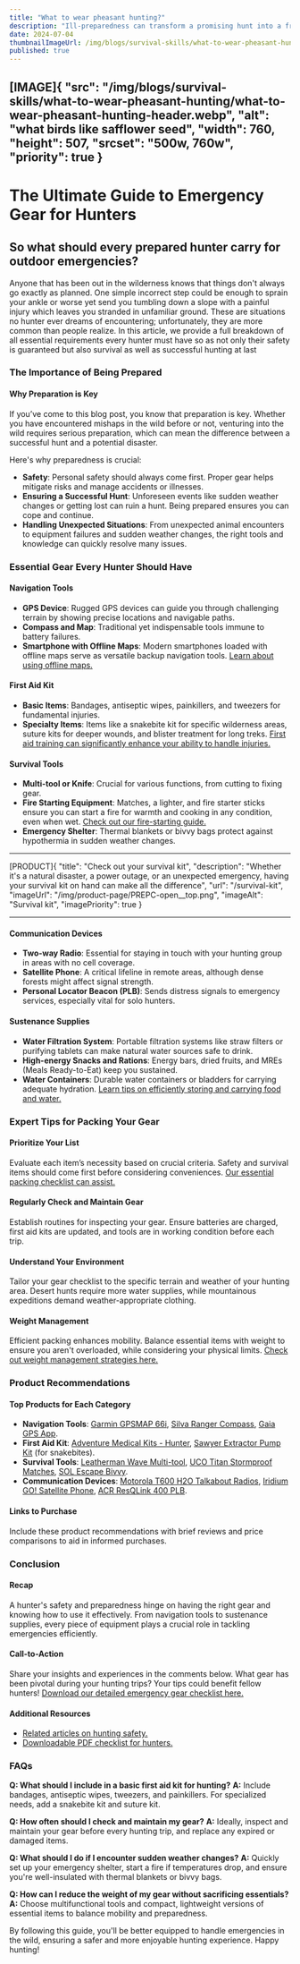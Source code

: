```yaml
---
title: "What to wear pheasant hunting?"
description: "Ill-preparedness can transform a promising hunt into a frustrating ordeal, a scenario not unfamiliar to experienced hunters either."
date: 2024-07-04
thumbnailImageUrl: /img/blogs/survival-skills/what-to-wear-pheasant-hunting/what-to-wear-pheasant-hunting-header.webp
published: true
---
```


[IMAGE]{ "src": "/img/blogs/survival-skills/what-to-wear-pheasant-hunting/what-to-wear-pheasant-hunting-header.webp", "alt": "what birds like safflower seed", "width": 760, "height": 507, "srcset": "500w, 760w", "priority": true }
---

# The Ultimate Guide to Emergency Gear for Hunters


## So what should every prepared hunter carry for outdoor emergencies?
Anyone that has been out in the wilderness knows that things don't always go exactly as planned. One simple incorrect step could be enough to sprain your ankle or worse yet send you tumbling down a slope with a painful injury which leaves you stranded in unfamiliar ground. These are situations no hunter ever dreams of encountering; unfortunately, they are more common than people realize.
In this article, we provide a full breakdown of all essential requirements every hunter must have so as not only their safety is guaranteed but also survival as well as successful hunting at last

### The Importance of Being Prepared

#### Why Preparation is Key

If you’ve come to this blog post, you know that preparation is key. Whether you have encountered mishaps in the wild before or not, venturing into the wild requires serious preparation, which can mean the difference between a successful hunt and a potential disaster. 

Here's why preparedness is crucial:
- **Safety**: Personal safety should always come first. Proper gear helps mitigate risks and manage accidents or illnesses.
- **Ensuring a Successful Hunt**: Unforeseen events like sudden weather changes or getting lost can ruin a hunt. Being prepared ensures you can cope and continue.
- **Handling Unexpected Situations**: From unexpected animal encounters to equipment failures and sudden weather changes, the right tools and knowledge can quickly resolve many issues.

### Essential Gear Every Hunter Should Have

#### Navigation Tools
- **GPS Device**: Rugged GPS devices can guide you through challenging terrain by showing precise locations and navigable paths.
- **Compass and Map**: Traditional yet indispensable tools immune to battery failures.
- **Smartphone with Offline Maps**: Modern smartphones loaded with offline maps serve as versatile backup navigation tools. [Learn about using offline maps.](https://support.google.com/maps/answer/6291838?hl=en)

#### First Aid Kit
- **Basic Items**: Bandages, antiseptic wipes, painkillers, and tweezers for fundamental injuries.
- **Specialty Items**: Items like a snakebite kit for specific wilderness areas, suture kits for deeper wounds, and blister treatment for long treks. [First aid training can significantly enhance your ability to handle injuries.](https://www.redcross.org/take-a-class/first-aid/first-aid-training/first-aid-for-hunters)

#### Survival Tools
- **Multi-tool or Knife**: Crucial for various functions, from cutting to fixing gear.
- **Fire Starting Equipment**: Matches, a lighter, and fire starter sticks ensure you can start a fire for warmth and cooking in any condition, even when wet. [Check out our fire-starting guide.](https://www.statefarm.com/simple-insights/outdoor/fire-starting-strategies-for-survival)
- **Emergency Shelter**: Thermal blankets or bivvy bags protect against hypothermia in sudden weather changes.

---

[PRODUCT]{ "title": "Check out your survival kit", "description": "Whether it's a natural disaster, a power outage, or an unexpected emergency, having your survival kit on hand can make all the difference", "url": "/survival-kit", "imageUrl": "/img/product-page/PREPC-open__top.png", "imageAlt": "Survival kit", "imagePriority": true }

---

#### Communication Devices
- **Two-way Radio**: Essential for staying in touch with your hunting group in areas with no cell coverage.
- **Satellite Phone**: A critical lifeline in remote areas, although dense forests might affect signal strength.
- **Personal Locator Beacon (PLB)**: Sends distress signals to emergency services, especially vital for solo hunters.

#### Sustenance Supplies
- **Water Filtration System**: Portable filtration systems like straw filters or purifying tablets can make natural water sources safe to drink.
- **High-energy Snacks and Rations**: Energy bars, dried fruits, and MREs (Meals Ready-to-Eat) keep you sustained.
- **Water Containers**: Durable water containers or bladders for carrying adequate hydration. [Learn tips on efficiently storing and carrying food and water.](https://www.rei.com/learn/expert-advice/packing-food-for-backpacking)

### Expert Tips for Packing Your Gear

#### Prioritize Your List
Evaluate each item’s necessity based on crucial criteria. Safety and survival items should come first before considering conveniences. [Our essential packing checklist can assist.](#)

#### Regularly Check and Maintain Gear
Establish routines for inspecting your gear. Ensure batteries are charged, first aid kits are updated, and tools are in working condition before each trip.

#### Understand Your Environment
Tailor your gear checklist to the specific terrain and weather of your hunting area. Desert hunts require more water supplies, while mountainous expeditions demand weather-appropriate clothing.

#### Weight Management
Efficient packing enhances mobility. Balance essential items with weight to ensure you aren't overloaded, while considering your physical limits. [Check out weight management strategies here.](https://www.backpacker.com/skills/how-to-carry-a-heavy-backpack/)

### Product Recommendations

#### Top Products for Each Category
- **Navigation Tools**: [Garmin GPSMAP 66i](https://buy.garmin.com/en-US/US/p/623975), [Silva Ranger Compass](https://silva.se/ranger), [Gaia GPS App](https://www.gaiagps.com/).
- **First Aid Kit**: [Adventure Medical Kits - Hunter](https://www.adventurealan.com/first-aid-kit/), [Sawyer Extractor Pump Kit](https://sawyer.com/products/extractor-pump-kit) (for snakebites).
- **Survival Tools**: [Leatherman Wave Multi-tool](https://www.leatherman.com/wave-10.html), [UCO Titan Stormproof Matches](https://www.ucogear.com/titan-stormproof-matches-mtnt), [SOL Escape Bivvy](https://www.surviveoutdoorslonger.com/escape-bivvy.html).
- **Communication Devices**: [Motorola T600 H2O Talkabout Radios](https://www.motorolasolutions.com/en_us/products/two-way-radios-consumer/talkabout/t600-h2o.html), [Iridium GO! Satellite Phone](https://www.iridium.com/solutions/iridium-go/), [ACR ResQLink 400 PLB](https://www.acrartex.com/products/resqlink-400). 

#### Links to Purchase
Include these product recommendations with brief reviews and price comparisons to aid in informed purchases.

### Conclusion

#### Recap
A hunter's safety and preparedness hinge on having the right gear and knowing how to use it effectively. From navigation tools to sustenance supplies, every piece of equipment plays a crucial role in tackling emergencies efficiently.

#### Call-to-Action
Share your insights and experiences in the comments below. What gear has been pivotal during your hunting trips? Your tips could benefit fellow hunters! [Download our detailed emergency gear checklist here.](#)

#### Additional Resources
- [Related articles on hunting safety.](#)
- [Downloadable PDF checklist for hunters.](#)

### FAQs

**Q: What should I include in a basic first aid kit for hunting?**
**A:** Include bandages, antiseptic wipes, tweezers, and painkillers. For specialized needs, add a snakebite kit and suture kit.

**Q: How often should I check and maintain my gear?**
**A:** Ideally, inspect and maintain your gear before every hunting trip, and replace any expired or damaged items.

**Q: What should I do if I encounter sudden weather changes?**
**A:** Quickly set up your emergency shelter, start a fire if temperatures drop, and ensure you're well-insulated with thermal blankets or bivvy bags.

**Q: How can I reduce the weight of my gear without sacrificing essentials?**
**A:** Choose multifunctional tools and compact, lightweight versions of essential items to balance mobility and preparedness.

By following this guide, you'll be better equipped to handle emergencies in the wild, ensuring a safer and more enjoyable hunting experience. Happy hunting!
